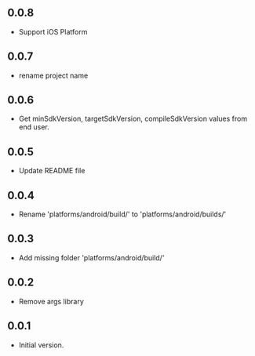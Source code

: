 ## 0.0.8
- Support iOS Platform

## 0.0.7
- rename project name 


## 0.0.6
- Get minSdkVersion, targetSdkVersion, compileSdkVersion values from end user.

## 0.0.5
- Update README file


## 0.0.4
- Rename 'platforms/android/build/' to 'platforms/android/builds/'


## 0.0.3
- Add missing folder 'platforms/android/build/'

## 0.0.2
- Remove args library

## 0.0.1

- Initial version.
